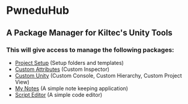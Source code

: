 # PwneduHub

## A Package Manager for Kiltec's Unity Tools

### This will give access to manage the following packages:

* [Project Setup](https://github.com/pwnedu/ProjectSetup) (Setup folders and templates) 
* [Custom Attributes](https://github.com/pwnedu/CustomAttributes) (Custom Inspector) 
* [Custom Unity](https://github.com/pwnedu/CustomUnity) (Custom Console, Custom Hierarchy, Custom Project View) 
* [My Notes](https://github.com/pwnedu/MyNotes) (A simple note keeping application) 
* [Script Editor](https://github.com/pwnedu/ScriptEditor) (A simple code editor) 
